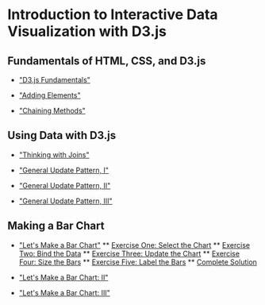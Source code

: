 # Introduction to Interactive Data Visualization with D3.js

## Fundamentals of HTML, CSS, and D3.js

* ["D3.js Fundamentals"](http://alignedleft.com/tutorials/d3/fundamentals
)

* ["Adding Elements"](http://alignedleft.com/tutorials/d3/adding-elements
)

* ["Chaining Methods"](http://alignedleft.com/tutorials/d3/chaining-methods
)

## Using Data with D3.js

* ["Thinking with Joins"](https://bost.ocks.org/mike/join/)

* ["General Update Pattern, I"](https://bl.ocks.org/mbostock/3808218)

* ["General Update Pattern, II"](https://bl.ocks.org/mbostock/3808221)

* ["General Update Pattern, III"](https://bl.ocks.org/mbostock/3808234)

## Making a Bar Chart

* ["Let's Make a Bar Chart"](https://bost.ocks.org/mike/bar/)
** [Exercise One: Select the Chart](https://jsfiddle.net/mwidner/L86k12ew/)
** [Exercise Two: Bind the Data](https://jsfiddle.net/mwidner/48nggje5/)
** [Exercise Three: Update the Chart](https://jsfiddle.net/mwidner/6fk5n3oa/)
** [Exercise Four: Size the Bars](https://jsfiddle.net/mwidner/qbw2orn3/)
** [Exercise Five: Label the Bars](https://jsfiddle.net/mwidner/jvLaoq5t/)
** [Complete Solution](https://jsfiddle.net/mwidner/50k6uajc/)

* ["Let's Make a Bar Chart: II"](https://bost.ocks.org/mike/bar/2/)

* ["Let's Make a Bar Chart: III"](https://bost.ocks.org/mike/bar/3/)